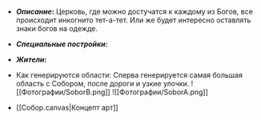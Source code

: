 - **_Описание_:**
    Церковь, где можно достучатся к каждому из Богов, все происходит инкогнито тет-а-тет. Или же будет интересно оставлять знаки богов на одежде.

- **_Специальные постройки_:**
    

- **_Жители_:**
    

- Как генерируются области:
	Сперва генерируется самая большая область с Собором, после дороги и узкие улочки.
![[Фотографии/SoborB.png]]
![[Фотографии/SoborA.png]]
- [[Собор.canvas|Концепт арт]]